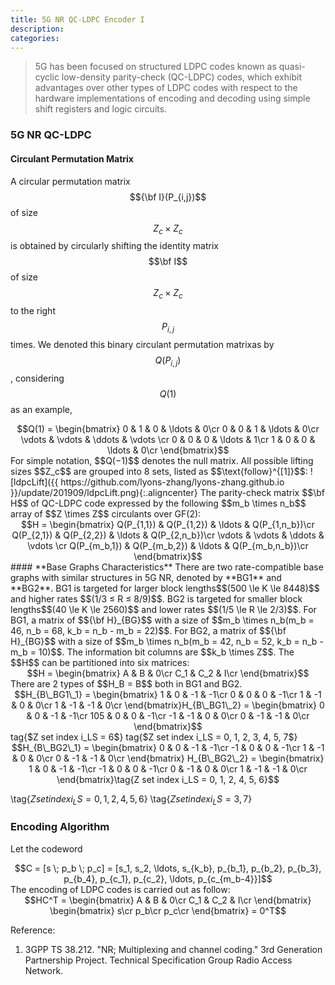 ```yaml
---
title: 5G NR QC-LDPC Encoder I
description: 
categories: 
---
```


>  5G has been focused on structured LDPC codes known as quasi-cyclic low-density parity-check (QC-LDPC) codes, which exhibit advantages over other types of LDPC codes with respect to the hardware implementations of encoding and decoding using simple shift registers and logic circuits.  

### **5G NR QC-LDPC**  
#### **Circulant Permutation Matrix**  
A circular permutation matrix $${\bf I}(P_{i,j})$$ of size $$Z_c \times Z_c$$ is obtained by circularly shifting the identity matrix $$\bf I$$ of size $$Z_c \times Z_c$$ to the right $$P_{i,j}$$ times. We denoted this binary circulant permutation matrixas by $$Q(P_{i,j})$$, considering $$Q(1)$$ as an example,  
<center>$$Q(1) = \begin{bmatrix}
0 & 1 & 0 & \ldots & 0\cr
0 & 0 & 1 & \ldots & 0\cr
\vdots & \vdots & \ddots & \vdots \cr
0 & 0 & 0 & \ldots & 1\cr
1 & 0 & 0 & \ldots & 0\cr
\end{bmatrix}$$</center>
For simple notation, $$Q(−1)$$ denotes the null matrix.  
All possible lifting sizes $$Z_c$$ are grouped into 8 sets, listed as $$\text{follow}^{[1]}$$:  
![ldpcLift]({{ https://github.com/lyons-zhang/lyons-zhang.github.io }}/update/201909/ldpcLift.png){:.aligncenter}  
The parity-check matrix $$\bf H$$ of QC-LDPC code expressed by the following $$m_b \times n_b$$ array of $$Z \times Z$$ circulants over GF(2):  
<center>$$H = \begin{bmatrix}
Q(P_{1,1}) & Q(P_{1,2}) & \ldots & Q(P_{1,n_b})\cr
Q(P_{2,1}) & Q(P_{2,2}) & \ldots & Q(P_{2,n_b})\cr
\vdots & \vdots & \ddots & \vdots \cr
Q(P_{m_b,1}) & Q(P_{m_b,2}) & \ldots & Q(P_{m_b,n_b})\cr
\end{bmatrix}$$</center>
#### **Base Graphs Characteristics**  
There are two rate-compatible base graphs with similar structures in 5G NR, denoted by **BG1** and **BG2**.  
BG1 is targeted for larger block lengths$$(500 \le K \le 8448)$$ and higher rates $$(1/3 ≤ R ≤ 8/9)$$.  
BG2 is targeted for smaller block lengths$$(40 \le K \le 2560)$$ and lower rates $$(1/5 \le R \le 2/3)$$.  
For BG1, a matrix of $${\bf H}_{BG}$$ with a size of $$m_b \times n_b(m_b = 46, n_b = 68, k_b = n_b - m_b = 22)$$.  
For BG2, a matrix of $${\bf H}_{BG}$$ with a size of $$m_b \times n_b(m_b = 42, n_b = 52, k_b = n_b - m_b = 10)$$.  
The information bit columns are $$k_b \times Z$$.  
The $$H$$ can be partitioned into six matrices:  
<center>$$H = \begin{bmatrix}
A & B & 0\cr
C_1 & C_2 & I\cr
\end{bmatrix}$$</center>  
There are 2 types of $$H_B = B$$ both in BG1 and BG2. 
<center>$$H_{B\_BG1\_1} = \begin{bmatrix}
1 &  0 & -1 & -1\cr
0 &  0 &  0 & -1\cr
1 & -1 &  0 &  0\cr
1 & -1 & -1 &  0\cr
\end{bmatrix}H_{B\_BG1\_2} = \begin{bmatrix}
0 & 0 & -1 & -1\cr
105 & 0 & 0 & -1\cr
-1 & -1 & 0 & 0\cr
0 & -1 & -1 & 0\cr
\end{bmatrix}$$</center>
tag{$Z set index i_LS = 6$}
tag{$Z set index i_LS = 0, 1, 2, 3, 4, 5, 7$} 
<center>$$H_{B\_BG2\_1} = \begin{bmatrix}
0 & 0 & -1 & -1\cr
-1 & 0 & 0 & -1\cr
1 & -1 & 0 & 0\cr
0 & -1 & -1 & 0\cr
\end{bmatrix} H_{B\_BG2\_2} = \begin{bmatrix}
1 & 0 & -1 & -1\cr
-1 & 0 & 0 & -1\cr
0 & -1 & 0 & 0\cr
1 & -1 & -1 & 0\cr
\end{bmatrix}\tag{Z set index i_LS = 0, 1, 2, 4, 5, 6}$$</center>

\tag{$Z set index i_LS = 0, 1, 2, 4, 5, 6$}
\tag{$Z set index i_LS = 3, 7$}
### **Encoding Algorithm**  
Let the codeword  
<center>$$C = [s \; p_b \; p_c] = [s_1, s_2, \ldots, s_{k_b}, p_{b_1}, p_{b_2}, p_{b_3}, p_{b_4}, p_{c_1}, p_{c_2}, \ldots, p_{c_{m_b-4}}]$$</center>  
The encoding of LDPC codes is carried out as follow:  
<center>$$HC^T = \begin{bmatrix}
A & B & 0\cr
C_1 & C_2 & I\cr
\end{bmatrix} \begin{bmatrix}
s\cr
p_b\cr
p_c\cr
\end{bmatrix} = 0^T$$</center>


Reference:  
1. 3GPP TS 38.212. "NR; Multiplexing and channel coding." 3rd Generation Partnership Project. Technical Specification Group Radio Access Network.